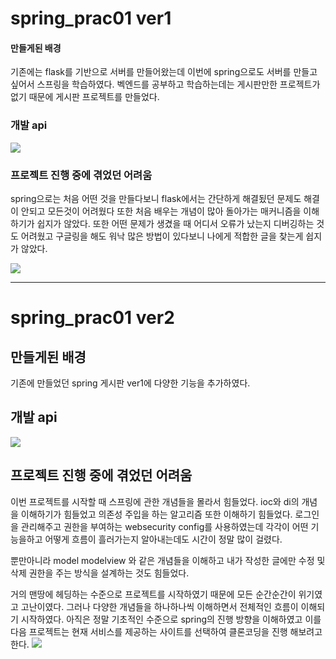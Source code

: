 # spring_prac01 ver1
#### 만들게된 배경

기존에는 flask를 기반으로 서버를 만들어왔는데 이번에 spring으로도 서버를 만들고 싶어서 스프링을 학습하였다. 벡엔드를 공부하고 학습하는데는 게시판만한 프로젝트가 없기 때문에 게시판 프로젝트를 만들었다.

### 개발 api
![](https://images.velog.io/images/hyundong_kk/post/5236c8f3-3026-458c-a30a-0bb78d2ceb4b/image.png)

### 프로젝트 진행 중에 겪었던 어려움

spring으로는 처음 어떤 것을 만들다보니 flask에서는 간단하게 해결됬던 문제도 해결이 안되고 모든것이 어려웠다 또한 처음 배우는 개념이 많아 돌아가는 매커니즘을 이해하기가 쉽지가 않았다. 또한 어떤 문제가 생겼을 때 어디서 오류가 났는지 디버깅하는 것도 어려웠고 구글링을 해도 워낙 많은 방법이 있다보니 나에게 적합한 글을 찾는게 쉽지가 않았다. 

![](https://images.velog.io/images/hyundong_kk/post/0e0976a1-1fda-4f5d-ae4f-b2174c509057/image.png)


---------------------------------------------
# spring_prac01 ver2
## 만들게된 배경

기존에 만들었던 spring 게시판 ver1에 다양한 기능을 추가하였다. 

## 개발 api

![](https://images.velog.io/images/hyundong_kk/post/abd707c1-ebbf-4557-935d-07cc0cec4e7d/image.png)

## 프로젝트 진행 중에 겪었던 어려움

이번 프로젝트를 시작할 때 스프링에 관한 개념들을 몰라서 힘들었다. ioc와 di의 개념을 이해하기가 힘들었고 의존성 주입을 하는 알고리즘 또한 이해하기 힘들었다. 로그인을 관리해주고 권한을 부여하는 websecurity config를 사용하였는데 각각이 어떤 기능을하고 어떻게 흐름이 흘러가는지 알아내는데도 시간이 정말 많이 걸렸다. 

뿐만아니라 model modelview 와 같은 개념들을 이해하고 내가 작성한 글에만 수정 및 삭제 권한을 주는 방식을 설계하는 것도 힘들었다.

거의 맨땅에 헤딩하는 수준으로 프로젝트를 시작하였기 때문에 모든 순간순간이 위기였고 고난이였다. 그러나 다양한 개념들을 하나하나씩 이해하면서 전체적인 흐름이 이해되기 시작하였다. 아직은 정말 기초적인 수준으로 spring의 진행 방향을 이해하였고 이를 다음 프로젝트는 현재 서비스를 제공하는 사이트를 선택하여 클론코딩을 진행 해보려고 한다.
![](https://images.velog.io/images/hyundong_kk/post/83cda211-7085-4448-a5d2-f1d52b85434d/image.png)
